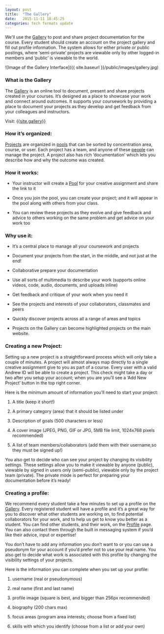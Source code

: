 ```yaml
---
layout: post
title:  "The Gallery"
date:   2015-11-11 18:45:25
categories: tech formats update
---
```


We'll use the [Gallery]({{site.gallery}}) to post and share project documentation for the course. Every student should create an account on the project gallery and fill out profile information. The system allows for either private or public postings, where ‘semi-private’ projects are viewable only by other logged-in members and ‘public’ is viewable to the world.

![Image of the Gallery Interface]({{ site.baseurl }}/public/images/gallery.jpg)

### What is the Gallery

The [Gallery]({{site.gallery}}) is an online tool to document, present and share projects created in your courses. It’s designed as a place to showcase your work and connect around outcomes. It supports your coursework by providing a place to document your projects as they develop and get feedback from your colleagues and instructors. 

Visit: [{{site.gallery}}]({{site.gallery}}) 

### How it’s organized: 

[Projects]({{site.gallery}}/gallery/projects) are organized in [pools]({{site.gallery}}/gallery/pools) that can be sorted by concentration area, course, or user. Each project has a team, and anyone of these [people]({{site.gallery}}/profiles) can manage the project. A project also has rich ‘documentation’ which lets you describe how and why the outcome was created.

### How it works:

* Your instructor will create a [Pool]({{site.gallery}}/gallery/pools) for your creative assignment and share the link to it

* Once you join the pool, you can create your project; and it will appear in the pool along with others from your class.

* You can review these projects as they evolve and give feedback and advice to others working on the same problem and get advice on your work too

### Why use it: 

* It’s a central place to manage all your coursework and projects

* Document your projects from the start, in the middle, and not just at the end!

* Collaborative prepare your documentation

* Use all sorts of multimedia to describe your work (supports online videos, code, audio, documents, and uploads inline)

* Get feedback and critique of your work when you need it

* See the projects and interests of your collaborators, classmates and peers

* Quickly discover projects across all a range of areas and topics

* Projects on the Gallery can become highlighted projects on the main website. 

### Creating a new Project: 

Setting up a new project is a straightforward process which will only take a couple of minutes. A project will almost always map directly to a single creative assignment give to you as part of a course. Every user with a valid Andrew ID will be able to create a project. This check might take a day or two after you setup your account; when you are you’ll see a ‘Add New Project’ button in the top right corner. 

Here is the minimum amount of information you’ll need to start your project: 

1. A title (keep it short!)

2. A primary category (area) that it should be listed under

3. Description of goals (500 characters or less)

4. A cover image (JPEG, PNG, GIF or JPG, 5MB file limit, 1024x768 pixels recommended)

5. A list of team members/collaborators (add them with their username,so  they must be signed up!)

You also get to decide who can see your project by changing its visibility settings. These settings allow you to make it viewable by anyone (public), viewable by signed in users only (semi-public), viewable only by the project team (private). The private mode is perfect for preparing your documentation before it’s ready!

### Creating a profile:

We recommend every student take a few minutes to set up a profile on the [Gallery]({{site.gallery}}/gallery/). Every registered student will have a profile and it’s a great way for you to discover what other students are working on, to find potential collaborators for your work, and to help us get to know you better as a student. You can find other students, and their work, on the [Profile]({{site.gallery}}/profiles/) page. You can also contact them through the built in messaging system if you’d like their advice, input or expertise!

You don’t have to add any information you don’t want to or you can use a pseudonym for your account if you’d prefer not to use your real name. You also get to decide what work is associated with this profile by changing the visibility settings of your projects. 

Here is the information you can complete when you set up your profile:

1. username (real or pseudonymous)

2. real name (first and last name)

3. profile image (square is best, and bigger than 256px recommended)

4. biography (200 chars max)

5. focus areas (program area interests; choose from a fixed list)

6. skills with which you identify (choose from a list or add your own)




